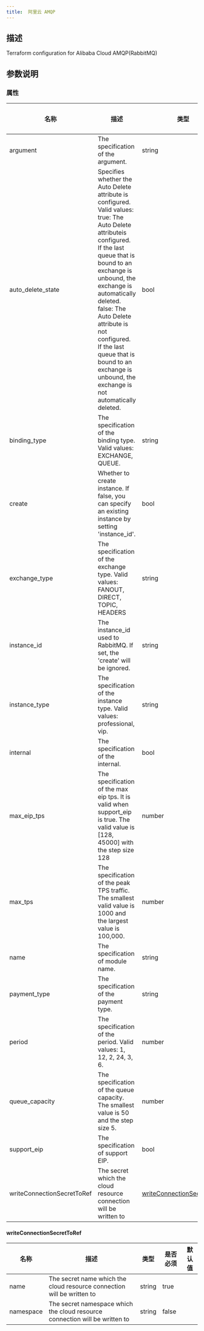 ```yaml
---
title:  阿里云 AMQP
---
```


## 描述

Terraform configuration for Alibaba Cloud AMQP(RabbitMQ)

## 参数说明


### 属性

 名称 | 描述 | 类型 | 是否必须 | 默认值 
 ------------ | ------------- | ------------- | ------------- | ------------- 
 argument | The specification of the argument. | string | false |  
 auto_delete_state | Specifies whether the Auto Delete attribute is configured. Valid values: true: The Auto Delete attributeis configured. If the last queue that is bound to an exchange is unbound, the exchange is automatically deleted. false: The Auto Delete attribute is not configured. If the last queue that is bound to an exchange is unbound, the exchange is not automatically deleted. | bool | false |  
 binding_type | The specification of the binding type. Valid values: EXCHANGE, QUEUE. | string | false |  
 create | Whether to create instance. If false, you can specify an existing instance by setting 'instance_id'. | bool | false |  
 exchange_type | The specification of the exchange type. Valid values: FANOUT, DIRECT, TOPIC, HEADERS | string | false |  
 instance_id | The instance_id used to RabbitMQ. If set, the 'create' will be ignored. | string | false |  
 instance_type | The specification of the instance type. Valid values: professional, vip. | string | false |  
 internal | The specification of the internal. | bool | false |  
 max_eip_tps | The specification of the max eip tps. It is valid when support_eip is true. The valid value is [128, 45000] with the step size 128 | number | false |  
 max_tps | The specification of the peak TPS traffic. The smallest valid value is 1000 and the largest value is 100,000. | number | false |  
 name | The specification of module name. | string | false |  
 payment_type | The specification of the payment type. | string | false |  
 period | The specification of the period. Valid values: 1, 12, 2, 24, 3, 6. | number | false |  
 queue_capacity | The specification of the queue capacity. The smallest value is 50 and the step size 5. | number | false |  
 support_eip | The specification of support EIP. | bool | false |  
 writeConnectionSecretToRef | The secret which the cloud resource connection will be written to | [writeConnectionSecretToRef](#writeConnectionSecretToRef) | false |  


#### writeConnectionSecretToRef

 名称 | 描述 | 类型 | 是否必须 | 默认值 
 ------------ | ------------- | ------------- | ------------- | ------------- 
 name | The secret name which the cloud resource connection will be written to | string | true |  
 namespace | The secret namespace which the cloud resource connection will be written to | string | false |  
